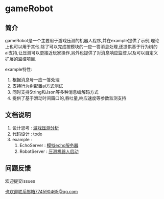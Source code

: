 # gameRobot
## 简介

gameRobot是一个主要用于游戏压测的机器人程序,并在example提供了示例,理论上也可以用于其他.除了可以完成按模块的一应一答消息处理,还提供基于行为树的ai支持,让压测可以更接近玩家操作,另外也提供了对消息响应监控,以及可以自定义扩展的监控项目.

example特性:
1. 根据消息号一应一答处理
2. 支持行为树配置ai方式测试
3. 同时支持String和Json等多种消息编解码方式
4. 提供了基于滑动时间窗口的,吞吐量,响应速度等参数监测支持


## 文档说明

1. 设计思考 :  [游戏压测分析](https://zhuanlan.zhihu.com/p/604501690)
2. 代码设计 :  todo
3. example :
    1. EchoServer :  [模拟echo服务器](example/src/main/java/cn/rookiex/EchoServer.java)
    2. RobotServer : [压测机器人启动](example/src/main/java/cn/rookiex/RobotServer.java)

## 问题反馈

欢迎提交issues

也欢迎联系邮箱774590465@qq.com

